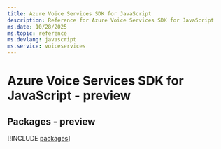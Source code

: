 ```yaml
---
title: Azure Voice Services SDK for JavaScript
description: Reference for Azure Voice Services SDK for JavaScript
ms.date: 10/28/2025
ms.topic: reference
ms.devlang: javascript
ms.service: voiceservices
---
```

# Azure Voice Services SDK for JavaScript - preview
## Packages - preview
[!INCLUDE [packages](voice-services-index.md)]